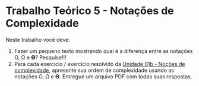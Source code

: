 # Trabalho Teórico 5 - Notações de Complexidade
Neste trabalho você deve:

1) Fazer um pequeno texto mostrando qual é a diferença entre as notações O, Ω e 𝚯? Pesquise!!!
2) Para cada exercício / exercício resolvido da [Unidade 01b - Noções de complexidade](./unidade01b_NocoesComplexidade.pdf), apresente sua ordem de complexidade usando as notações O, Ω e 𝚯.
Entregue um arquivo PDF com todas suas respostas.
